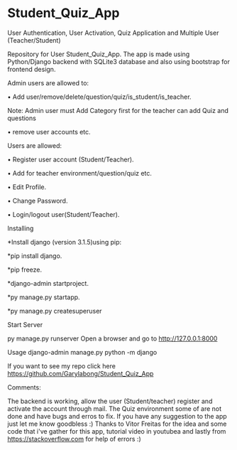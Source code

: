 # Student_Quiz_App

User Authentication, User Activation, Quiz Application and Multiple User (Teacher/Student)

Repository for User Student_Quiz_App. The app is made using Python/Django backend with SQLite3 database and also using bootstrap for frontend design.


Admin users are allowed to: 


• Add user/remove/delete/question/quiz/is_student/is_teacher.

  Note: Admin user must Add Category first for the teacher can add Quiz and questions

• remove user accounts etc.


Users are allowed: 


• Register user account (Student/Teacher).

• Add for teacher environment/question/quiz etc. 

• Edit Profile. 

• Change Password. 

• Login/logout user(Student/Teacher).


Installing 


*Install django (version 3.1.5)using pip:

*pip install django.

*pip freeze.

*django-admin startproject.

*py manage.py startapp.

*py manage.py createsuperuser


Start Server


py manage.py runserver Open a browser and go to http://127.0.0.1:8000

Usage django-admin manage.py python -m django


If you want to see my repo click here https://github.com/Garylabong/Student_Quiz_App


Comments: 

The backend is working, allow the user (Student/teacher) register and activate the account through mail. The Quiz environment some of are not done and have bugs and erros to fix. If you have any suggestion to the app just let me know goodbless  :) Thanks to Vitor Freitas for the idea and some code that i've gather for this app, tutorial video in youtubea and lastly from https://stackoverflow.com for help of errors :)

